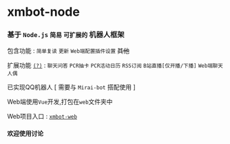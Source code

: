 # xmbot-node

### 基于 `Node.js` `简易` `可扩展的` 机器人框架

包含功能 : `简单复读` `更新` `Web端配置插件设置` ~~其他~~

扩展功能 [`(?)`](https://github.com/VinoxM/xmbot-node/tree/master/src/plugins) : `聊天问答` `PCR抽卡` `PCR活动日历` `RSS订阅` `B站直播[仅开播/下播]` `Web端聊天人偶`

已实现QQ机器人 [ 需要与 `Mirai-bot` 搭配使用 ]

Web端使用`Vue`开发,打包在`web`文件夹中

Web项目入口 : [`xmbot-web`](https://github.com/VinoxM/xmbot-web)

#### 欢迎使用讨论
